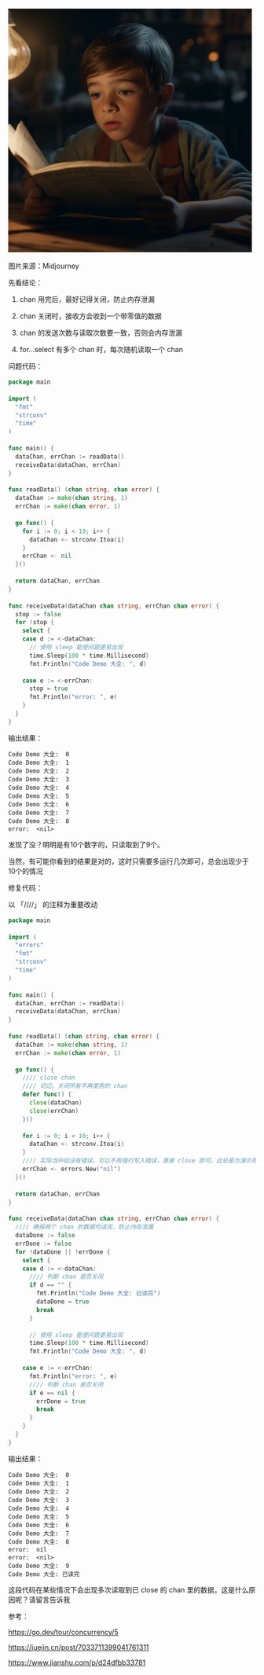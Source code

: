 ![图片](https://github.com/zwjzxh520/codeDemo/blob/main/golang/chanSelect/resource/640.png?raw=true)

图片来源：Midjourney

先看结论：

1. chan 用完后，最好记得关闭，防止内存泄漏

2. chan 关闭时，接收方会收到一个带零值的数据

3. chan 的发送次数与读取次数要一致，否则会内存泄漏

4. for...select 有多个 chan 时，每次随机读取一个 chan



问题代码：

```go
package main

import (
  "fmt"
  "strconv"
  "time"
)

func main() {
  dataChan, errChan := readData()
  receiveData(dataChan, errChan)
}

func readData() (chan string, chan error) {
  dataChan := make(chan string, 1)
  errChan := make(chan error, 1)

  go func() {
    for i := 0; i < 10; i++ {
      dataChan <- strconv.Itoa(i)
    }
    errChan <- nil
  }()

  return dataChan, errChan
}

func receiveData(dataChan chan string, errChan chan error) {
  stop := false
  for !stop {
    select {
    case d := <-dataChan:
      // 使用 sleep 能使问题更易出现
      time.Sleep(100 * time.Millisecond)
      fmt.Println("Code Demo 大全: ", d)

    case e := <-errChan:
      stop = true
      fmt.Println("error: ", e)
    }
  }
}
```

输出结果：
```text
Code Demo 大全:  0
Code Demo 大全:  1
Code Demo 大全:  2
Code Demo 大全:  3
Code Demo 大全:  4
Code Demo 大全:  5
Code Demo 大全:  6
Code Demo 大全:  7
Code Demo 大全:  8
error:  <nil>
```

发现了没？明明是有10个数字的，只读取到了9个。

当然，有可能你看到的结果是对的，这时只需要多运行几次即可，总会出现少于10个的情况

修复代码：

以 「////」 的注释为重要改动

```go
package main

import (
  "errors"
  "fmt"
  "strconv"
  "time"
)

func main() {
  dataChan, errChan := readData()
  receiveData(dataChan, errChan)
}

func readData() (chan string, chan error) {
  dataChan := make(chan string, 1)
  errChan := make(chan error, 1)

  go func() {
    //// close chan
    //// 切记，关闭所有不再使用的 chan
    defer func() {
      close(dataChan)
      close(errChan)
    }()

    for i := 0; i < 10; i++ {
      dataChan <- strconv.Itoa(i)
    }
    //// 实际当中如没有错误，可以不用强行写入错误，直接 close 即可。此处是为演示用
    errChan <- errors.New("nil")
  }()

  return dataChan, errChan
}

func receiveData(dataChan chan string, errChan chan error) {
  //// 确保两个 chan 的数据均读完，防止内存泄漏
  dataDone := false
  errDone := false
  for !dataDone || !errDone {
    select {
    case d := <-dataChan:
      //// 判断 chan 是否关闭
      if d == "" {
        fmt.Println("Code Demo 大全: 已读完")
        dataDone = true
        break
      }

      // 使用 sleep 能使问题更易出现
      time.Sleep(100 * time.Millisecond)
      fmt.Println("Code Demo 大全: ", d)

    case e := <-errChan:
      fmt.Println("error: ", e)
      //// 判断 chan 是否关闭
      if e == nil {
        errDone = true
        break
      }
    }
  }
}
```

输出结果：

```text
Code Demo 大全:  0
Code Demo 大全:  1
Code Demo 大全:  2
Code Demo 大全:  3
Code Demo 大全:  4
Code Demo 大全:  5
Code Demo 大全:  6
Code Demo 大全:  7
Code Demo 大全:  8
error:  nil
error:  <nil>
Code Demo 大全:  9
Code Demo 大全: 已读完
```
这段代码在某些情况下会出现多次读取到已 close 的 chan 里的数据，这是什么原因呢？请留言告诉我

参考：

https://go.dev/tour/concurrency/5

https://juejin.cn/post/7033711399041761311

https://www.jianshu.com/p/d24dfbb33781

